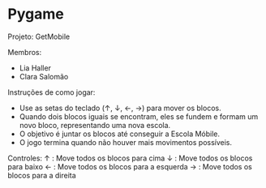 # Pygame
Projeto: GetMobile

Membros:
- Lia Haller
- Clara Salomão

Instruções de como jogar:
- Use as setas do teclado (↑, ↓, ←, →) para mover os blocos.
- Quando dois blocos iguais se encontram, eles se fundem e formam um novo bloco, representando uma nova escola.
- O objetivo é juntar os blocos até conseguir a Escola Móbile.
- O jogo termina quando não houver mais movimentos possíveis.

Controles:
↑ : Move todos os blocos para cima
↓ : Move todos os blocos para baixo
← : Move todos os blocos para a esquerda
→ : Move todos os blocos para a direita
